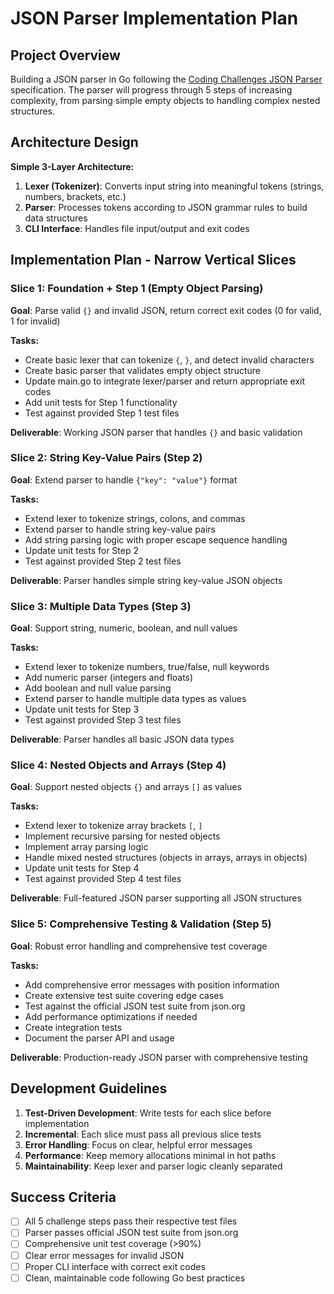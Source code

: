 # JSON Parser Implementation Plan

## Project Overview

Building a JSON parser in Go following the [Coding Challenges JSON Parser](https://codingchallenges.fyi/challenges/challenge-json-parser) specification. The parser will progress through 5 steps of increasing complexity, from parsing simple empty objects to handling complex nested structures.

## Architecture Design

**Simple 3-Layer Architecture:**
1. **Lexer (Tokenizer)**: Converts input string into meaningful tokens (strings, numbers, brackets, etc.)
2. **Parser**: Processes tokens according to JSON grammar rules to build data structures  
3. **CLI Interface**: Handles file input/output and exit codes

## Implementation Plan - Narrow Vertical Slices

### Slice 1: Foundation + Step 1 (Empty Object Parsing)
**Goal**: Parse valid `{}` and invalid JSON, return correct exit codes (0 for valid, 1 for invalid)

**Tasks:**
- Create basic lexer that can tokenize `{`, `}`, and detect invalid characters
- Create basic parser that validates empty object structure
- Update main.go to integrate lexer/parser and return appropriate exit codes
- Add unit tests for Step 1 functionality
- Test against provided Step 1 test files

**Deliverable**: Working JSON parser that handles `{}` and basic validation

### Slice 2: String Key-Value Pairs (Step 2)
**Goal**: Extend parser to handle `{"key": "value"}` format

**Tasks:**
- Extend lexer to tokenize strings, colons, and commas
- Extend parser to handle string key-value pairs
- Add string parsing logic with proper escape sequence handling
- Update unit tests for Step 2
- Test against provided Step 2 test files

**Deliverable**: Parser handles simple string key-value JSON objects

### Slice 3: Multiple Data Types (Step 3)  
**Goal**: Support string, numeric, boolean, and null values

**Tasks:**
- Extend lexer to tokenize numbers, true/false, null keywords
- Add numeric parser (integers and floats)
- Add boolean and null value parsing
- Extend parser to handle multiple data types as values
- Update unit tests for Step 3
- Test against provided Step 3 test files

**Deliverable**: Parser handles all basic JSON data types

### Slice 4: Nested Objects and Arrays (Step 4)
**Goal**: Support nested objects `{}` and arrays `[]` as values

**Tasks:**
- Extend lexer to tokenize array brackets `[`, `]`
- Implement recursive parsing for nested objects
- Implement array parsing logic
- Handle mixed nested structures (objects in arrays, arrays in objects)
- Update unit tests for Step 4
- Test against provided Step 4 test files

**Deliverable**: Full-featured JSON parser supporting all JSON structures

### Slice 5: Comprehensive Testing & Validation (Step 5)
**Goal**: Robust error handling and comprehensive test coverage

**Tasks:**
- Add comprehensive error messages with position information
- Create extensive test suite covering edge cases
- Test against the official JSON test suite from json.org
- Add performance optimizations if needed  
- Create integration tests
- Document the parser API and usage

**Deliverable**: Production-ready JSON parser with comprehensive testing

## Development Guidelines

1. **Test-Driven Development**: Write tests for each slice before implementation
2. **Incremental**: Each slice must pass all previous slice tests
3. **Error Handling**: Focus on clear, helpful error messages
4. **Performance**: Keep memory allocations minimal in hot paths
5. **Maintainability**: Keep lexer and parser logic cleanly separated

## Success Criteria

- [ ] All 5 challenge steps pass their respective test files
- [ ] Parser passes official JSON test suite from json.org  
- [ ] Comprehensive unit test coverage (>90%)
- [ ] Clear error messages for invalid JSON
- [ ] Proper CLI interface with correct exit codes
- [ ] Clean, maintainable code following Go best practices
